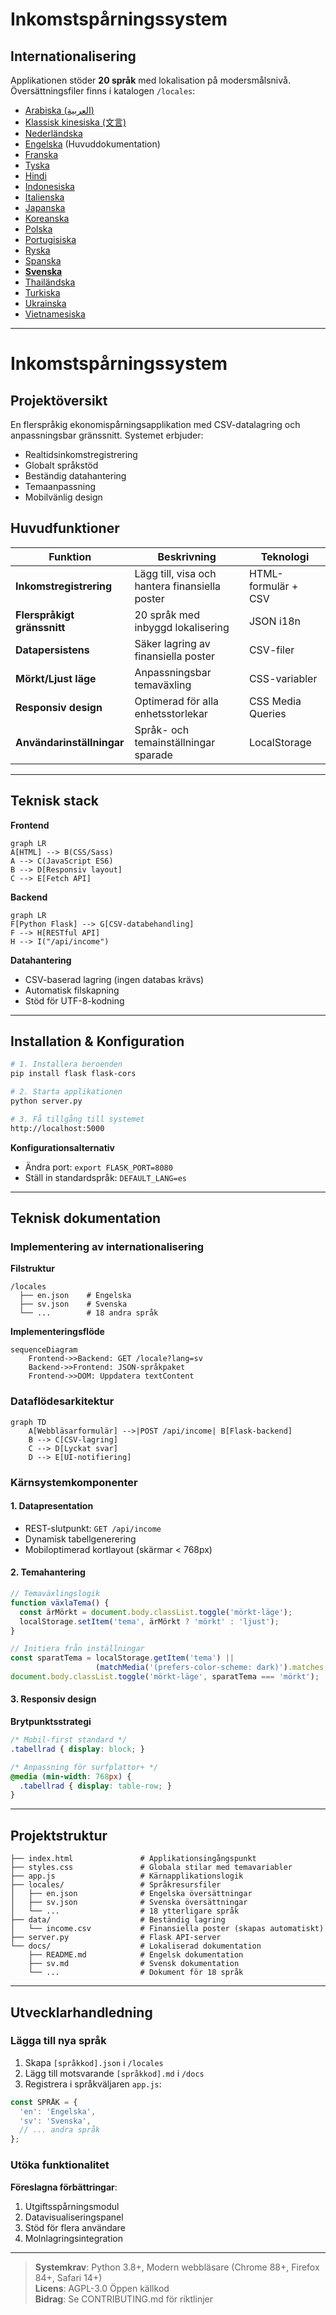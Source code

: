 # Inkomstspårningssystem
## Internationalisering  
Applikationen stöder **20 språk** med lokalisation på modersmålsnivå. Översättningsfiler finns i katalogen `/locales`:

- [Arabiska (العربية)](ar.md)  
- [Klassisk kinesiska (文言)](zh.md)  
- [Nederländska](nl.md)  
- [Engelska](README.md) (Huvuddokumentation)  
- [Franska](fr.md)  
- [Tyska](de.md)  
- [Hindi](hi.md)  
- [Indonesiska](id.md)  
- [Italienska](it.md)  
- [Japanska](ja.md)  
- [Koreanska](ko.md)  
- [Polska](pl.md)  
- [Portugisiska](pt.md)  
- [Ryska](ru.md)  
- [Spanska](es.md)  
- **[Svenska](sv.md)**  
- [Thailändska](th.md)  
- [Turkiska](tr.md)  
- [Ukrainska](uk.md)  
- [Vietnamesiska](vi.md)  

---

# Inkomstspårningssystem

## Projektöversikt  
En flerspråkig ekonomispårningsapplikation med CSV-datalagring och anpassningsbar gränssnitt. Systemet erbjuder:

- Realtidsinkomstregistrering
- Globalt språkstöd
- Beständig datahantering
- Temaanpassning
- Mobilvänlig design

## Huvudfunktioner  
| Funktion | Beskrivning | Teknologi |
|---------|-------------|------------|
| **Inkomstregistrering** | Lägg till, visa och hantera finansiella poster | HTML-formulär + CSV |
| **Flerspråkigt gränssnitt** | 20 språk med inbyggd lokalisering | JSON i18n |
| **Datapersistens** | Säker lagring av finansiella poster | CSV-filer |
| **Mörkt/Ljust läge** | Anpassningsbar temaväxling | CSS-variabler |
| **Responsiv design** | Optimerad för alla enhetsstorlekar | CSS Media Queries |
| **Användarinställningar** | Språk- och temainställningar sparade | LocalStorage |

---

## Teknisk stack  
**Frontend**  
```mermaid
graph LR
A[HTML] --> B(CSS/Sass)
A --> C(JavaScript ES6)
B --> D[Responsiv layout]
C --> E[Fetch API]
```

**Backend**  
```mermaid
graph LR
F[Python Flask] --> G[CSV-databehandling]
F --> H[RESTful API]
H --> I("/api/income")
```

**Datahantering**  
- CSV-baserad lagring (ingen databas krävs)
- Automatisk filskapning
- Stöd för UTF-8-kodning

---

## Installation & Konfiguration  
```bash
# 1. Installera beroenden
pip install flask flask-cors

# 2. Starta applikationen
python server.py

# 3. Få tillgång till systemet
http://localhost:5000
```

**Konfigurationsalternativ**  
- Ändra port: `export FLASK_PORT=8080`
- Ställ in standardspråk: `DEFAULT_LANG=es`

---

## Teknisk dokumentation

### Implementering av internationalisering  
**Filstruktur**  
```
/locales
  ├── en.json    # Engelska
  ├── sv.json    # Svenska
  └── ...        # 18 andra språk
```

**Implementeringsflöde**  
```mermaid
sequenceDiagram
    Frontend->>Backend: GET /locale?lang=sv
    Backend->>Frontend: JSON-språkpaket
    Frontend->>DOM: Uppdatera textContent
```

### Dataflödesarkitektur  
```mermaid
graph TD
    A[Webbläsarformulär] -->|POST /api/income| B[Flask-backend]
    B --> C[CSV-lagring]
    C --> D[Lyckat svar]
    D --> E[UI-notifiering]
```

### Kärnsystemkomponenter  
#### 1. Datapresentation  
- REST-slutpunkt: `GET /api/income`
- Dynamisk tabellgenerering
- Mobiloptimerad kortlayout (skärmar < 768px)

#### 2. Temahantering  
```javascript
// Temaväxlingslogik
function växlaTema() {
  const ärMörkt = document.body.classList.toggle('mörkt-läge');
  localStorage.setItem('tema', ärMörkt ? 'mörkt' : 'ljust');
}

// Initiera från inställningar
const sparatTema = localStorage.getItem('tema') || 
                   (matchMedia('(prefers-color-scheme: dark)').matches ? 'mörkt' : 'ljust');
document.body.classList.toggle('mörkt-läge', sparatTema === 'mörkt');
```

#### 3. Responsiv design  
**Brytpunktsstrategi**  
```css
/* Mobil-first standard */
.tabellrad { display: block; }

/* Anpassning för surfplattor+ */
@media (min-width: 768px) {
  .tabellrad { display: table-row; }
}
```

---

## Projektstruktur  
```
├── index.html               # Applikationsingångspunkt
├── styles.css               # Globala stilar med temavariabler
├── app.js                   # Kärnapplikationslogik
├── locales/                 # Språkresursfiler
│   ├── en.json              # Engelska översättningar
│   ├── sv.json              # Svenska översättningar
│   └── ...                  # 18 ytterligare språk
├── data/                    # Beständig lagring
│   └── income.csv           # Finansiella poster (skapas automatiskt)
├── server.py                # Flask API-server
└── docs/                    # Lokaliserad dokumentation
    ├── README.md            # Engelsk dokumentation
    ├── sv.md                # Svensk dokumentation
    └── ...                  # Dokument för 18 språk
```

---

## Utvecklarhandledning  
### Lägga till nya språk  
1. Skapa `[språkkod].json` i `/locales`
2. Lägg till motsvarande `[språkkod].md` i `/docs`
3. Registrera i språkväljaren `app.js`:
```javascript
const SPRÅK = {
  'en': 'Engelska',
  'sv': 'Svenska',
  // ... andra språk
};
```

### Utöka funktionalitet  
**Föreslagna förbättringar**:  
1. Utgiftsspårningsmodul  
2. Datavisualiseringspanel  
3. Stöd för flera användare  
4. Molnlagringsintegration  

---
> **Systemkrav**: Python 3.8+, Modern webbläsare (Chrome 88+, Firefox 84+, Safari 14+)  
> **Licens**: AGPL-3.0 Öppen källkod  
> **Bidrag**: Se CONTRIBUTING.md för riktlinjer  